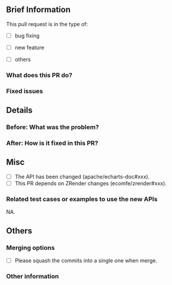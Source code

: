 <!-- Please fill in the following information to help us review your PR more efficiently. -->

## Brief Information

This pull request is in the type of:

- [ ] bug fixing
- [ ] new feature
- [ ] others



### What does this PR do?

<!-- USE ONCE SENTENCE TO DESCRIBE WHAT THIS PR DOES. -->



### Fixed issues

<!--
- #xxxx: ...
-->


## Details

### Before: What was the problem?

<!-- DESCRIBE THE BUG OR REQUIREMENT HERE. -->

<!-- ADD SCREENSHOT HERE IF APPLICABLE. -->



### After: How is it fixed in this PR?

<!-- THE RESULT AFTER FIXING AND A SIMPLE EXPLANATION ABOUT HOW IT IS FIXED. -->

<!-- ADD SCREENSHOT HERE IF APPLICABLE. -->



## Misc

<!-- ADD RELATED ISSUE ID WHEN APPLICABLE -->

- [ ] The API has been changed (apache/echarts-doc#xxx).
- [ ] This PR depends on ZRender changes (ecomfe/zrender#xxx).

### Related test cases or examples to use the new APIs

NA.



## Others

### Merging options

- [ ] Please squash the commits into a single one when merge.

### Other information

